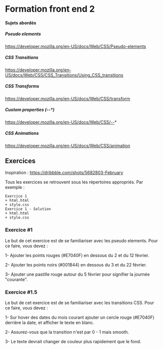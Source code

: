 # Formation front end 2

#### Sujets abordés

##### Pseudo elements
https://developer.mozilla.org/en-US/docs/Web/CSS/Pseudo-elements

##### CSS Transitions
https://developer.mozilla.org/en-US/docs/Web/CSS/CSS_Transitions/Using_CSS_transitions

##### CSS Transforms
https://developer.mozilla.org/en-US/docs/Web/CSS/transform

##### Custom properties (--*)
https://developer.mozilla.org/en-US/docs/Web/CSS/--*

##### CSS Animations
https://developer.mozilla.org/en-US/docs/Web/CSS/animation


## Exercices
Inspiration : https://dribbble.com/shots/5682803-February

Tous les exercices se retrouvent sous les répertoires appropriés. Par exemple :
```
Exercice 1
+ html.html
+ style.css
Exercice 1 - Solution
+ html.html
+ style.css
```

### Exercice #1
Le but de cet exercice est de se familiariser avec les pseudo elements. Pour ce faire, vous devez :

1- Ajouter les points rouges (#E7040F) en dessous du 2 et du 12 février.

2- Ajouter les points noirs (#001B44) en dessous du 3 et du 22 février.

3- Ajouter une pastille rouge autour du 5 février pour signifier la journée "courante".


### Exercice #1.5
Le but de cet exercice est de se familiariser avec les transitions CSS. Pour ce faire, vous devez :

1- Sur hover des dates du mois courant ajouter un cercle rouge (#E7040F) derrière la date, et afficher le texte en blanc.

2- Assurez-vous que la transition n'est par 0 - 1 mais smooth.

3- Le texte devrait changer de couleur plus rapidement que le fond.
